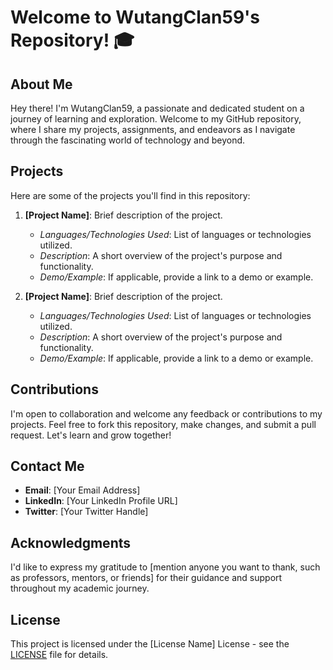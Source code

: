 # Welcome to WutangClan59's Repository! 🎓

## About Me
Hey there! I'm WutangClan59, a passionate and dedicated student on a journey of learning and exploration. Welcome to my GitHub repository, where I share my projects, assignments, and endeavors as I navigate through the fascinating world of technology and beyond.

## Projects
Here are some of the projects you'll find in this repository:

1. **[Project Name]**: Brief description of the project.
   - *Languages/Technologies Used*: List of languages or technologies utilized.
   - *Description*: A short overview of the project's purpose and functionality.
   - *Demo/Example*: If applicable, provide a link to a demo or example.

2. **[Project Name]**: Brief description of the project.
   - *Languages/Technologies Used*: List of languages or technologies utilized.
   - *Description*: A short overview of the project's purpose and functionality.
   - *Demo/Example*: If applicable, provide a link to a demo or example.

## Contributions
I'm open to collaboration and welcome any feedback or contributions to my projects. Feel free to fork this repository, make changes, and submit a pull request. Let's learn and grow together!

## Contact Me
- **Email**: [Your Email Address]
- **LinkedIn**: [Your LinkedIn Profile URL]
- **Twitter**: [Your Twitter Handle]

## Acknowledgments
I'd like to express my gratitude to [mention anyone you want to thank, such as professors, mentors, or friends] for their guidance and support throughout my academic journey.

## License
This project is licensed under the [License Name] License - see the [LICENSE](LICENSE) file for details.
